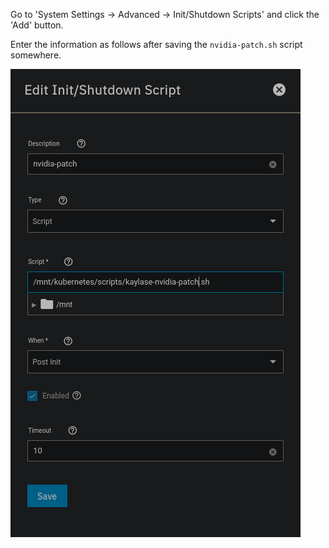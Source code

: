 Go to 'System Settings -> Advanced -> Init/Shutdown Scripts' and click the 'Add' button.

Enter the information as follows after saving the `nvidia-patch.sh` script somewhere.


![alt text](https://github.com/GenericEric/truenas-scale-projects/blob/main/.images/keylase-nvidia-patch.png?raw=true)
